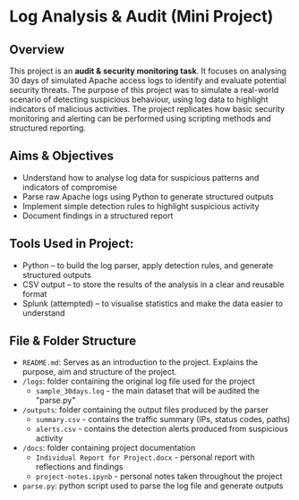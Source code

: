 # Log Analysis & Audit (Mini Project)

## Overview
This project is an **audit & security monitoring task**. It focuses on analysing 30 days of simulated Apache access logs to identify and evaluate potential security threats. The purpose of this project was to simulate a real-world scenario of detecting suspicious behaviour, using log data to highlight indicators of malicious activities. The project replicates how basic security monitoring and alerting can be performed using scripting methods and structured reporting.

## Aims & Objectives
- Understand how to analyse log data for suspicious patterns and indicators of compromise
- Parse raw Apache logs using Python to generate structured outputs
- Implement simple detection rules to highlight suspicious activity
- Document findings in a structured report

## Tools Used in Project:
- Python – to build the log parser, apply detection rules, and generate structured outputs
- CSV output – to store the results of the analysis in a clear and reusable format
- Splunk (attempted) – to visualise statistics and make the data easier to understand

## File & Folder Structure
- `README.md`: Serves as an introduction to the project. Explains the purpose, aim and structure of the project.
- `/logs`: folder containing the original log file used for the project
    - `sample_30days.log` - the main dataset that will be audited the "parse.py"
- `/outputs`: folder containing the output files produced by the parser
    - `summary.csv` - contains the traffic summary (IPs, status codes, paths)
    - `alerts.csv` - contains the detection alerts produced from suspicious activity
- `/docs`: folder containing project documentation
    - `Individual Report for Project.docx` - personal report with reflections and findings
    - `project-notes.ipynb` - personal notes taken throughout the project
- `parse.py`: python script used to parse the log file and generate outputs